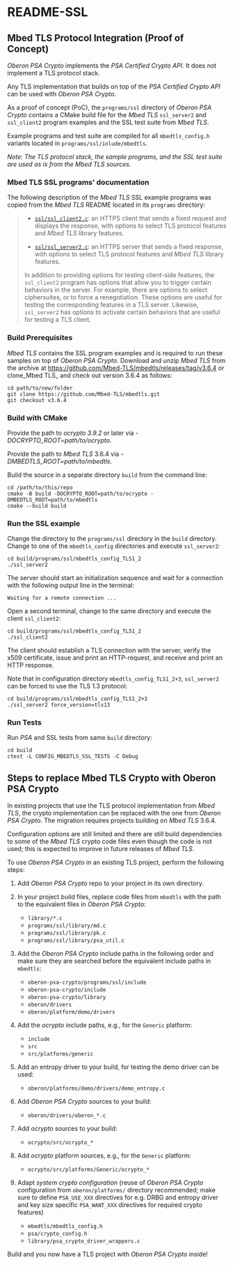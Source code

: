 # README-SSL

## Mbed TLS Protocol Integration (Proof of Concept)

_Oberon PSA Crypto_ implements the _PSA Certified Crypto API_.
It does not implement a TLS protocol stack.

Any TLS implementation that builds on top of the _PSA Certified Crypto API_ can
be used with _Oberon PSA Crypto_.

As a proof of concept (PoC), the `programs/ssl` directory of _Oberon PSA Crypto_
contains a CMake build file for the _Mbed TLS_ `ssl_server2` and `ssl_client2`
program examples and the SSL test suite from _Mbed TLS_.

Example programs and test suite are compiled for all `mbedtls_config.h`
variants located in `programs/ssl/inlude/mbedtls`.

*Note: The TLS protocol stack, the sample programs, and the SSL test suite are
used as is from the Mbed TLS sources.*

### Mbed TLS SSL programs' documentation

The following description of the _Mbed TLS_ SSL example programs was copied from
the _Mbed TLS_ README located in its `programs` directory:

>* [`ssl/ssl_client2.c`](ssl/ssl_client2.c): an HTTPS client that sends a fixed
>  request and displays the response, with options to select TLS protocol
>  features and _Mbed TLS_ library features.
>
>* [`ssl/ssl_server2.c`](ssl/ssl_server2.c): an HTTPS server that sends a fixed
>  response, with options to select TLS protocol features and _Mbed TLS_ library
>  features.
>
> In addition to providing options for testing client-side features, the
>`ssl_client2` program has options that allow you to trigger certain behaviors
> in the server. For example, there are options to select ciphersuites, or to
> force a renegotiation. These options are useful for testing the corresponding
> features in a TLS server. Likewise, `ssl_server2` has options to activate
> certain behaviors that are useful for testing a TLS client.

### Build Prerequisites

_Mbed TLS_ contains the SSL program examples and is required to run these samples
on top of _Oberon PSA Crypto_. Download and unzip _Mbed TLS_ from the archive at
<https://github.com/Mbed-TLS/mbedtls/releases/tag/v3.6.4> or clone_Mbed TLS_ and
check out version 3.6.4 as follows:

    cd path/to/new/folder
    git clone https://github.com/Mbed-TLS/mbedtls.git
    git checkout v3.6.4

### Build with CMake

Provide the path to _ocrypto 3.9.2_ or later via _-DOCRYPTO_ROOT=path/to/ocrypto_.

Provide the path to _Mbed TLS_ 3.6.4 via _-DMBEDTLS_ROOT=path/to/mbedtls_.

Build the source in a separate directory `build` from the command line:

    cd /path/to/this/repo
    cmake -B build -DOCRYPTO_ROOT=path/to/ocrypto -DMBEDTLS_ROOT=path/to/mbedtls
    cmake --build build

### Run the SSL example

Change the directory to the `programs/ssl` directory in the `build` directory.
Change to one of the `mbedtls_config` directories and execute `ssl_server2`:

    cd build/programs/ssl/mbedtls_config_TLS1_2
    ./ssl_server2

The server should start an initialization sequence and wait for a connection
with the following output line in the terminal:

    Waiting for a remote connection ...

Open a second terminal, change to the same directory and execute the client
`ssl_client2`:

    cd build/programs/ssl/mbedtls_config_TLS1_2
    ./ssl_client2

The client should establish a TLS connection with the server, verify the x509
certificate, issue and print an HTTP-request, and receive and print an HTTP
response.

Note that in configuration directory `mbedtls_config_TLS1_2+3`, `ssl_server2` can
be forced to use the TLS 1.3 protocol:

    cd build/programs/ssl/mbedtls_config_TLS1_2+3
    ./ssl_server2 force_version=tls13

### Run Tests

Run _PSA_ and SSL tests from same `build` directory:

    cd build
    ctest -L CONFIG_MBEDTLS_SSL_TESTS -C Debug

## Steps to replace Mbed TLS Crypto with Oberon PSA Crypto

In existing projects that use the TLS protocol implementation from _Mbed TLS_,
the crypto implementation can be replaced with the one from _Oberon PSA Crypto_.
The migration requires projects building on _Mbed TLS_ 3.6.4.

Configuration options are still limited and there are still build dependencies
to some of the _Mbed TLS_ crypto code files even though the code is not used;
this is expected to improve in future releases of _Mbed TLS_.

To use _Oberon PSA Crypto_ in an existing TLS project, perform the following
steps:

1. Add _Oberon PSA Crypto_ repo to your project in its own directory.
2. In your project build files, replace code files from
   `mbedtls` with the path to the equivalent files in _Oberon PSA Crypto_:
    * `library/*.c`
    * `programs/ssl/library/md.c`
    * `programs/ssl/library/pk.c`
    * `programs/ssl/library/psa_util.c`

3. Add the _Oberon PSA Crypto_ include paths in the following order and make
   sure they are searched before the equivalent include paths in `mbedtls`:
    * `oberon-psa-crypto/programs/ssl/include`
    * `oberon-psa-crypto/include`
    * `oberon-psa-crypto/library`
    * `oberon/drivers`
    * `oberon/platform/demo/drivers`
4. Add the _ocrypto_ include paths, e.g., for the `Generic` platform:
    * `include`
    * `src`
    * `src/platforms/generic`
5. Add an entropy driver to your build, for testing the demo driver can be used:
    * `oberon/platforms/demo/drivers/demo_entropy.c`
6. Add _Oberon PSA Crypto_ sources to your build:
    * `oberon/drivers/oberon_*.c`
7. Add _ocrypto_ sources to your build:
    * `ocrypto/src/ocrypto_*`
8. Add _ocrypto_ platform sources, e.g., for the `Generic` platform:
    * `ocrypto/src/platforms/Generic/ocrypto_*`
9. Adapt _system crypto configuration_ (reuse of _Oberon PSA Crypto_
   configuration from `oberon/platforms/` directory recommended; make sure to 
   define `PSA_USE_XXX` directives for e.g. DRBG and entropy driver and key 
   size specific `PSA_WANT_XXX` directives for required crypto features)
    * `mbedtls/mbedtls_config.h`
    * `psa/crypto_config.h`
    * `library/psa_crypto_driver_wrappers.c`

Build and you now have a TLS project with _Oberon PSA Crypto_ inside!
